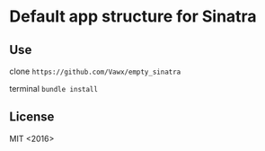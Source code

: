 # Default app structure for Sinatra

## Use

clone `https://github.com/Vawx/empty_sinatra`

terminal `bundle install`

## License
MIT <2016> 
